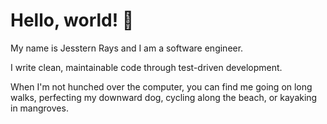 # Hello, world! 👋

My name is Jesstern Rays and I am a software engineer. 

I write clean, maintainable code through test-driven development.

When I'm not hunched over the computer, you can find me going on long walks, perfecting my downward dog, cycling along the beach, or kayaking in mangroves. 
